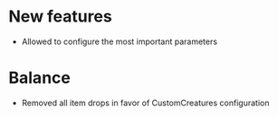 # New features
* Allowed to configure the most important parameters

# Balance
* Removed all item drops in favor of CustomCreatures configuration
